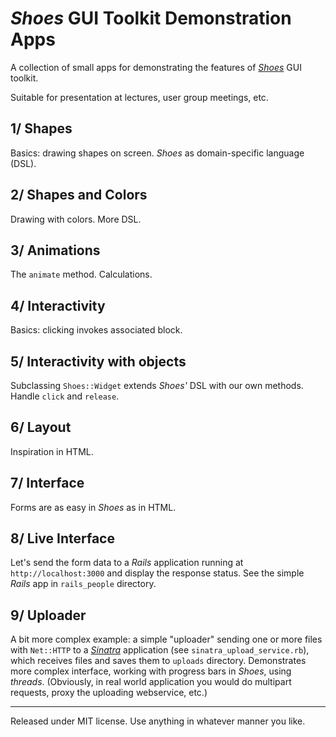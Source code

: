 _Shoes_ GUI Toolkit Demonstration Apps
======================================

A collection of small apps for demonstrating the features of [_Shoes_][shoes] GUI toolkit.

Suitable for presentation at lectures, user group meetings, etc.

1/ Shapes
---------

Basics: drawing shapes on screen. _Shoes_ as domain-specific language (DSL).


2/ Shapes and Colors
--------------------

Drawing with colors. More DSL.


3/ Animations
-------------

The `animate` method. Calculations.


4/ Interactivity
----------------

Basics: clicking invokes associated block.


5/ Interactivity with objects
-----------------------------

Subclassing `Shoes::Widget` extends _Shoes'_ DSL with our own methods. Handle `click` and `release`.


6/ Layout
---------

Inspiration in HTML.


7/ Interface
------------

Forms are as easy in _Shoes_ as in HTML.


8/ Live Interface
-----------------

Let's send the form data to a _Rails_ application running at `http://localhost:3000` and display the response status. See the simple _Rails_ app in `rails_people` directory.


9/ Uploader
-----------

A bit more complex example: a simple "uploader" sending one or more files with `Net::HTTP` to a [_Sinatra_][sinatra] application (see `sinatra_upload_service.rb`), which receives files and saves them to `uploads` directory. Demonstrates more complex interface, working with progress bars in _Shoes_, using _threads_. (Obviously, in real world application you would do multipart requests, proxy the uploading webservice, etc.)


---

Released under MIT license. Use anything in whatever manner you like.


[shoes]:          http://www.shoooes.net
[sinatra]:        http://sinatra.rubyforge.org/